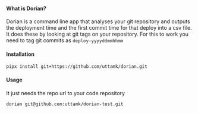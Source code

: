 #### What is Dorian?

Dorian is a command line app that analyses your git repository and outputs the deployment time and the first commit time
for that deploy into a csv file.
It does these by looking at git tags on your repository. For this to work you need to tag git commits
as `deploy-yyyyddmmhhmm`

#### Installation

```shell
pipx install git+https://github.com/uttamk/dorian.git
```

#### Usage

It just needs the repo url to your code repository

```shell
dorian git@github.com:uttamk/dorian-test.git 
```

